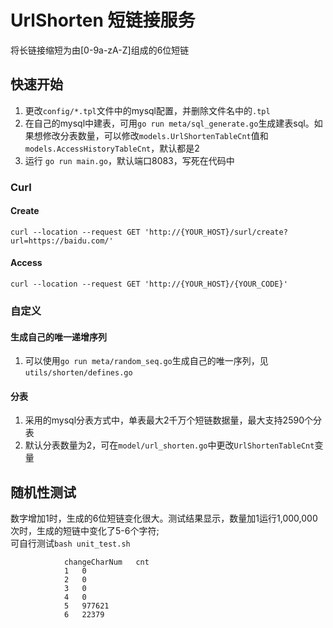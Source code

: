 # UrlShorten 短链接服务
将长链接缩短为由[0-9a-zA-Z]组成的6位短链  

## 快速开始
1. 更改`config/*.tpl`文件中的mysql配置，并删除文件名中的`.tpl`
2. 在自己的mysql中建表，可用`go run meta/sql_generate.go`生成建表sql。如果想修改分表数量，可以修改`models.UrlShortenTableCnt`值和`models.AccessHistoryTableCnt`，默认都是2
3. 运行 `go run main.go`，默认端口8083，写死在代码中

### Curl
#### Create
```
curl --location --request GET 'http://{YOUR_HOST}/surl/create?url=https://baidu.com/'
```
#### Access
```
curl --location --request GET 'http://{YOUR_HOST}/{YOUR_CODE}'
```

### 自定义
#### 生成自己的唯一递增序列
1. 可以使用`go run meta/random_seq.go`生成自己的唯一序列，见`utils/shorten/defines.go`

#### 分表
1. 采用的mysql分表方式中，单表最大2千万个短链数据量，最大支持2590个分表
2. 默认分表数量为2，可在`model/url_shorten.go`中更改`UrlShortenTableCnt`变量

## 随机性测试
数字增加1时，生成的6位短链变化很大。测试结果显示，数量加1运行1,000,000次时，生成的短链中变化了5-6个字符;  
可自行测试`bash unit_test.sh`
```
        	changeCharNum	cnt
        	1	0
        	2	0
        	3	0
        	4	0
        	5	977621
        	6	22379
```
